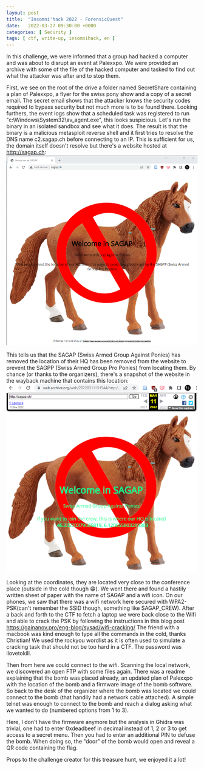 ```yaml
---
layout: post
title:  "Insomni'hack 2022 - ForensicQuest"
date:   2022-03-27 09:30:00 +0000
categories: [ Security ]
tags: [ ctf, write-up, insomnihack, en ]
---
```

In this challenge, we were informed that a group had hacked a computer and was about to disrupt an event at Palexxpo. We were provided an archive with some of the file of the hacked computer and tasked to find out what the attacker was after and to stop them.

First, we see on the root of the drive a folder named SecretShare containing a plan of Palexxpo, a flyer for the swiss pony show and a copy of a secret email. The secret email shows that the attacker knows the security codes required to bypass security but not much more is to be found there. Looking furthers, the event logs show that a scheduled task was registered to run "c:\Windows\System32\av_agent.exe", this looks suspicious. Let's run the binary in an isolated sandbox and see what it does. The result is that the binary is a malicious metasploit reverse shell and it first tries to resolve the DNS name c2.sagap.ch before connecting to an IP. This is sufficient for us, the domain itself doesn't resolve but there's a website hosted at <http://sagap.ch>:
![SAGAP website](/images/2022-03-27_sagap.ch.png)

This tells us that the SAGAP (Swiss Armed Group Against Ponies) has removed the location of their HQ has been removed from the website to prevent the SAGPP (Swiss Armed Group Pro Ponies) from locating them. By chance (or thanks to the organizers), there's a snapshot of the website in the wayback machine that contains this location:
![Wayback archive of the website](/images/2022-03-27_wayback-archive.png)

Looking at the coordinates, they are located very close to the conference place (outside in the cold though 😁). We went there and found a hastily written sheet of paper with the name of SAGAP and a wifi icon. On our phones, we saw that there was a wifi network here secured with WPA2-PSK(can't remember the SSID though, something like SAGAP_CREW). After a back and forth to the CTF to fetch a laptop we were back close to the Wifi and able to crack the PSK by following the instructions in this blog post <https://gainanov.pro/eng-blog/sysad/wifi-cracking/> The friend with a macbook was kind enough to type all the commands in the cold, thanks Christian! We used the rockyou wordlist as it is often used to simulate a cracking task that should not be too hard in a CTF. The password was ilovetokill.

Then from here we could connect to the wifi. Scanning the local network, we discovered an open FTP with some files again. There was a readme explaining that the bomb was placed already, an updated plan of Palexxpo with the location of the bomb and a firmware image of the bomb software. So back to the desk of the organizer where the bomb was located we could connect to the bomb (that handily had a network cable attached). A simple telnet was enough to connect to the bomb and reach a dialog asking what we wanted to do (numbered options from 1 to 3).

Here, I don't have the firmware anymore but the analysis in Ghidra was trivial, one had to enter 0xdeadbeef in decimal instead of 1, 2 or 3 to get access to a secret menu. Then you had to enter an additional PIN to defuse the bomb. When doing so, the "door" of the bomb would open and reveal a QR code containing the flag.

Props to the challenge creator for this treasure hunt, we enjoyed it a lot!
